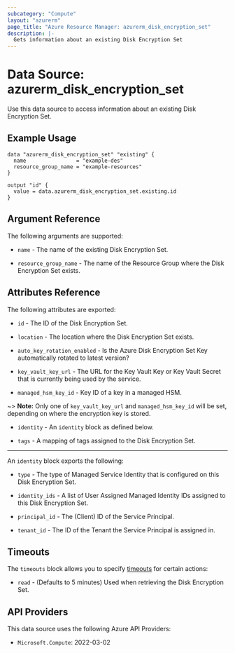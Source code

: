 ```yaml
---
subcategory: "Compute"
layout: "azurerm"
page_title: "Azure Resource Manager: azurerm_disk_encryption_set"
description: |-
  Gets information about an existing Disk Encryption Set
---
```


# Data Source: azurerm_disk_encryption_set

Use this data source to access information about an existing Disk Encryption Set.

## Example Usage

```hcl
data "azurerm_disk_encryption_set" "existing" {
  name                = "example-des"
  resource_group_name = "example-resources"
}

output "id" {
  value = data.azurerm_disk_encryption_set.existing.id
}
```

## Argument Reference

The following arguments are supported:

* `name` - The name of the existing Disk Encryption Set.

* `resource_group_name` - The name of the Resource Group where the Disk Encryption Set exists.

## Attributes Reference

The following attributes are exported:

* `id` - The ID of the Disk Encryption Set.

* `location` - The location where the Disk Encryption Set exists.

* `auto_key_rotation_enabled` - Is the Azure Disk Encryption Set Key automatically rotated to latest version?

* `key_vault_key_url` - The URL for the Key Vault Key or Key Vault Secret that is currently being used by the service.

* `managed_hsm_key_id` - Key ID of a key in a managed HSM.

~> **Note:** Only one of `key_vault_key_url` and `managed_hsm_key_id` will be set, depending on where the encryption key is stored.

* `identity` - An `identity` block as defined below.

* `tags` - A mapping of tags assigned to the Disk Encryption Set.

---

An `identity` block exports the following:

* `type` - The type of Managed Service Identity that is configured on this Disk Encryption Set.

* `identity_ids` - A list of User Assigned Managed Identity IDs assigned to this Disk Encryption Set.

* `principal_id` - The (Client) ID of the Service Principal.

* `tenant_id` - The ID of the Tenant the Service Principal is assigned in.

## Timeouts

The `timeouts` block allows you to specify [timeouts](https://www.terraform.io/language/resources/syntax#operation-timeouts) for certain actions:

* `read` - (Defaults to 5 minutes) Used when retrieving the Disk Encryption Set.

## API Providers
<!-- This section is generated, changes will be overwritten -->
This data source uses the following Azure API Providers:

* `Microsoft.Compute`: 2022-03-02
